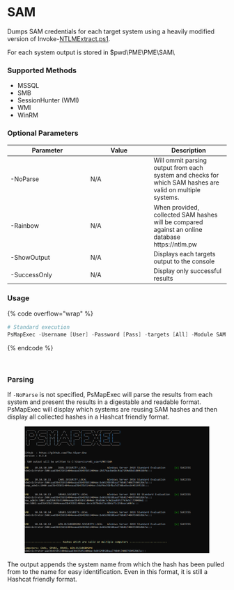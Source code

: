 # SAM

Dumps SAM credentials for each target system using a heavily modified version of Invoke-[NTLMExtract.ps1](https://raw.githubusercontent.com/BC-SECURITY/Empire/main/empire/server/data/module\_source/credentials/Invoke-NTLMExtract.ps1).

For each system output is stored in $pwd\PME\PME\SAM\\

### **Supported Methods**

* MSSQL&#x20;
* SMB&#x20;
* SessionHunter (WMI)
* WMI&#x20;
* WinRM

### **Optional Parameters**

<table><thead><tr><th width="170">Parameter</th><th width="131.33333333333331">Value</th><th>Description</th></tr></thead><tbody><tr><td>-NoParse</td><td>N/A</td><td>Will ommit parsing output from each system and checks for which SAM hashes are valid on multiple systems.</td></tr><tr><td>-Rainbow</td><td>N/A</td><td>When provided, collected SAM hashes will be compared against an online database https://ntlm.pw</td></tr><tr><td>-ShowOutput</td><td>N/A</td><td>Displays each targets output to the console</td></tr><tr><td>-SuccessOnly</td><td>N/A</td><td>Display only successful results</td></tr></tbody></table>

### Usage

{% code overflow="wrap" %}
```powershell
# Standard execution
PsMapExec -Username [User] -Password [Pass] -targets [All] -Module SAM -Method [Method] -ShowOutput
```
{% endcode %}

<figure><img src="../../.gitbook/assets/image (7) (1).png" alt=""><figcaption></figcaption></figure>

### Parsing

If `-NoParse` is not specified, PsMapExec will parse the results from each system and present the results in a digestable and readable format. PsMapExec will display which systems are reusing SAM hashes and then display all collected hashes in a Hashcat friendly format.

<figure><img src="../../.gitbook/assets/image (5) (1) (1) (1).png" alt=""><figcaption></figcaption></figure>

The output appends the system name from which the hash has been pulled from to the name for easy identification. Even in this format, it is still a Hashcat friendly format.

<figure><img src="../../.gitbook/assets/image (6) (1) (1).png" alt=""><figcaption></figcaption></figure>



